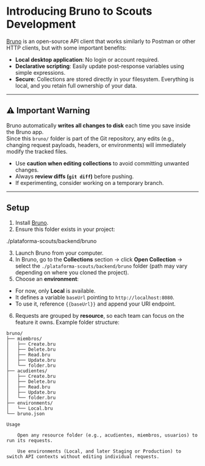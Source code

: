 # Introducing Bruno to Scouts Development

[Bruno](https://www.usebruno.com/) is an open-source API client that works similarly to Postman or other HTTP clients, but with some important benefits:

- **Local desktop application**: No login or account required.
- **Declarative scripting**: Easily update post-response variables using simple expressions.
- **Secure**: Collections are stored directly in your filesystem. Everything is local, and you retain full ownership of your data.

---

## ⚠️ Important Warning

Bruno automatically **writes all changes to disk** each time you save inside the Bruno app.  
Since this `bruno/` folder is part of the Git repository, any edits (e.g., changing request payloads, headers, or environments) will immediately modify the tracked files.  

- Use **caution when editing collections** to avoid committing unwanted changes.  
- Always **review diffs (`git diff`)** before pushing.  
- If experimenting, consider working on a temporary branch.  

---

## Setup

1. Install [Bruno](https://www.usebruno.com/downloads).
2. Ensure this folder exists in your project:  

./plataforma-scouts/backend/bruno

3. Launch Bruno from your computer.
4. In Bruno, go to the **Collections** section → click **Open Collection** → select the `./plataforma-scouts/backend/bruno` folder (path may vary depending on where you cloned the project).
5. Choose an **environment**:
- For now, only **Local** is available.  
- It defines a variable `baseUrl` pointing to `http://localhost:8080`.  
- To use it, reference `{{baseUrl}}` and append your URI endpoint.
6. Requests are grouped by **resource**, so each team can focus on the feature it owns. Example folder structure:

```text
bruno/
├── miembros/
│   ├── Create.bru
│   ├── Delete.bru
│   ├── Read.bru
│   ├── Update.bru
│   └── folder.bru
├── acudientes/
│   ├── Create.bru
│   ├── Delete.bru
│   ├── Read.bru
│   ├── Update.bru
│   └── folder.bru
├── environments/
│   └── Local.bru
└── bruno.json

Usage

    Open any resource folder (e.g., acudientes, miembros, usuarios) to run its requests.

    Use environments (Local, and later Staging or Production) to switch API contexts without editing individual requests.
